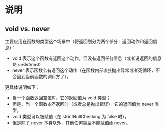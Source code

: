 # 说明

## void vs. never

主要应用在函数的类型这个场景中（将返回划分为两个部分：返回动作和返回信息）：

-   void 表示这个函数有返回这个动作，但没有返回任何信息（或者说返回的信息是 undefined）
-   never 表示函数么有返回这个动作（在函数内部直接抛出异常或者死循环，不会回到当前函数的调用方了）。

更具体说明如下：

-   当一个函数返回空值时，它的返回值为 void 类型；
-   但是，当一个函数永不返回时（或者总是抛出错误），它的返回值为 never 类型。
-   void 类型可以被赋值（在 strictNullChecking 为 false 时），
-   但是除了 never 本身以外，其他任何类型不能赋值给 never。
